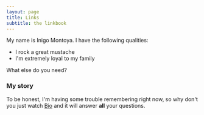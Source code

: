 ```yaml
---
layout: page
title: Links
subtitle: the linkbook
---
```


My name is Inigo Montoya. I have the following qualities:

- I rock a great mustache
- I'm extremely loyal to my family

What else do you need?

### My story

To be honest, I'm having some trouble remembering right now, so why don't you just watch [Bio](https://linkr.bio/tdfm) and it will answer **all** your questions.
